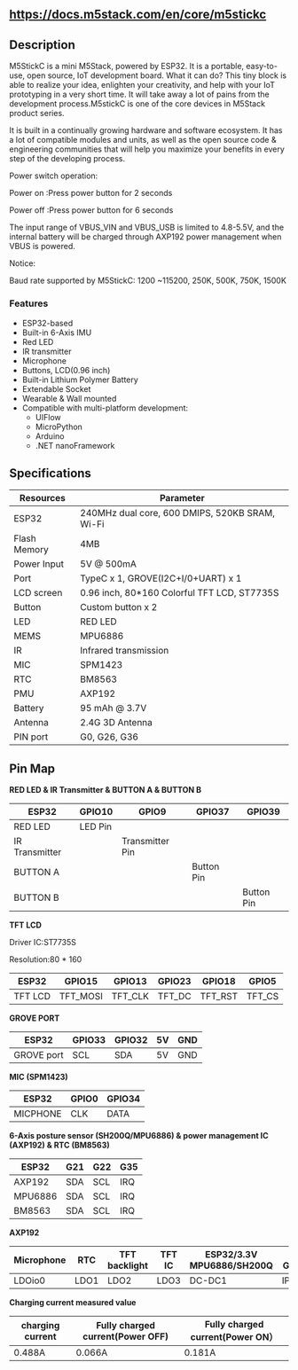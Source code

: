 ## https://docs.m5stack.com/en/core/m5stickc


## Description
M5StickC is a mini M5Stack, powered by ESP32. It is a portable, easy-to-use, open source, IoT development board. What it can do? This tiny block is able to realize your idea, enlighten your creativity, and help with your IoT prototyping in a very short time. It will take away a lot of pains from the development process.M5stickC is one of the core devices in M5Stack product series.

It is built in a continually growing hardware and software ecosystem. It has a lot of compatible modules and units, as well as the open source code & engineering communities that will help you maximize your benefits in every step of the developing process.

Power switch operation:

Power on :Press power button for 2 seconds

Power off :Press power button for 6 seconds

The input range of VBUS_VIN and VBUS_USB is limited to 4.8-5.5V, and the internal battery will be charged through AXP192 power management when VBUS is powered.

Notice:

Baud rate supported by M5StickC: 1200 ~115200, 250K, 500K, 750K, 1500K

### Features
* ESP32-based
* Built-in 6-Axis IMU
* Red LED
* IR transmitter
* Microphone
* Buttons, LCD(0.96 inch)
* Built-in Lithium Polymer Battery
* Extendable Socket
* Wearable & Wall mounted
* Compatible with multi-platform development:
    * UIFlow
    * MicroPython
    * Arduino
    * .NET nanoFramework

## Specifications

| Resources | Parameter |
| --- | --- |
| ESP32 |	240MHz dual core, 600 DMIPS, 520KB SRAM, Wi-Fi
| Flash Memory | 4MB |
| Power Input | 5V @ 500mA |
| Port	| TypeC x 1, GROVE(I2C+I/0+UART) x 1 |
| LCD screen | 0.96 inch, 80*160 Colorful TFT LCD, ST7735S |
| Button | Custom button x 2 |
| LED	| RED LED |
| MEMS	| MPU6886 |
| IR	| Infrared transmission |
| MIC	| SPM1423 |
| RTC	| BM8563 |
| PMU	| AXP192 |
| Battery	| 95 mAh @ 3.7V |
| Antenna	| 2.4G 3D Antenna |
| PIN port	|G0, G26, G36 |

## Pin Map

**RED LED & IR Transmitter & BUTTON A & BUTTON B**

| ESP32 | GPIO10 | GPIO9 | GPIO37 | GPIO39 |
| --- | --- | --- | --- | --- |
| RED LED | LED Pin |  |  |  |
| IR Transmitter |  | Transmitter Pin |  |  |
| BUTTON A |  |  | Button Pin |  |
| BUTTON B |  |  |  | Button Pin |

**TFT LCD**

Driver IC:ST7735S

Resolution:80 \* 160

| ESP32 | GPIO15 | GPIO13 | GPIO23 | GPIO18 | GPIO5 |
| --- | --- | --- | --- | --- | --- |
| TFT LCD | TFT\_MOSI | TFT\_CLK | TFT\_DC | TFT\_RST | TFT\_CS |

**GROVE PORT**

| ESP32 | GPIO33 | GPIO32 | 5V | GND |
| --- | --- | --- | --- | --- |
| GROVE port | SCL | SDA | 5V | GND |

**MIC (SPM1423)**

| ESP32 | GPIO0 | GPIO34 |
| --- | --- | --- |
| MICPHONE | CLK | DATA |

**6-Axis posture sensor (SH200Q/MPU6886) & power management IC (AXP192) & RTC (BM8563)**

| ESP32 | G21 | G22 | G35 |
| --- | --- | --- | --- |
| AXP192 | SDA | SCL | IRQ |
| MPU6886 | SDA | SCL | IRQ |
| BM8563 | SDA | SCL | IRQ |

**AXP192**

| Microphone | RTC | TFT backlight | TFT IC | ESP32/3.3V MPU6886/SH200Q | 5V GROVE |
| --- | --- | --- | --- | --- | --- |
| LDOio0 | LDO1 | LDO2 | LDO3 | DC-DC1 | IPSOUT |

**Charging current measured value**

| charging current | Fully charged current(Power OFF) | Fully charged current(Power ON） |
| --- | --- | --- |
| 0.488A | 0.066A | 0.181A |
